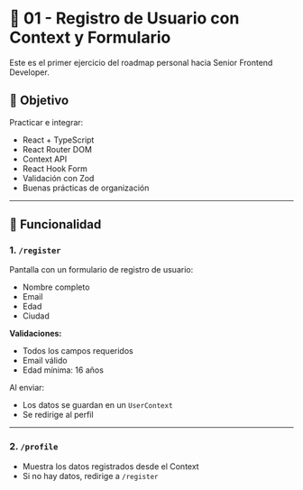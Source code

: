 # 🧪  01 - Registro de Usuario con Context y Formulario

Este es el primer ejercicio del roadmap personal hacia Senior Frontend Developer.

## 🎯 Objetivo

Practicar e integrar:

- React + TypeScript
- React Router DOM
- Context API
- React Hook Form
- Validación con Zod
- Buenas prácticas de organización

---

## 📝 Funcionalidad

### 1. `/register`

Pantalla con un formulario de registro de usuario:

- Nombre completo
- Email
- Edad
- Ciudad

**Validaciones:**

- Todos los campos requeridos
- Email válido
- Edad mínima: 16 años

Al enviar:

- Los datos se guardan en un `UserContext`
- Se redirige al perfil

---

### 2. `/profile`

- Muestra los datos registrados desde el Context
- Si no hay datos, redirige a `/register`
